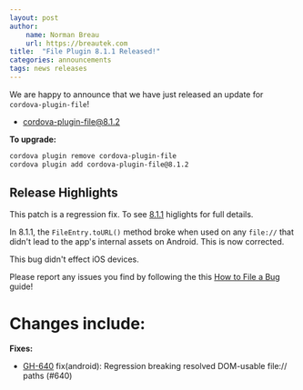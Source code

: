 ```yaml
---
layout: post
author:
    name: Norman Breau
    url: https://breautek.com
title:  "File Plugin 8.1.1 Released!"
categories: announcements
tags: news releases
---
```


We are happy to announce that we have just released an update for `cordova-plugin-file`!

* [cordova-plugin-file@8.1.2](https://www.npmjs.com/package/cordova-plugin-file)

**To upgrade:**

```bash
cordova plugin remove cordova-plugin-file
cordova plugin add cordova-plugin-file@8.1.2
```

## Release Highlights

This patch is a regression fix. To see [8.1.1](https://cordova.apache.org/announcements/2024/10/23/cordova-plugin-file-8.1.1.html) higlights for full details.

In 8.1.1, the `FileEntry.toURL()` method broke when used on any `file://` that didn't lead to the app's internal assets on Android. This is now corrected.

This bug didn't effect iOS devices.

Please report any issues you find by following the this [How to File a Bug](https://github.com/apache/cordova#filing-a-bug) guide!

<!--more-->
# Changes include:

**Fixes:**
* [GH-640](https://github.com/apache/cordova-plugin-file/pull/640) fix(android): Regression breaking resolved DOM-usable file:// paths (#640)
